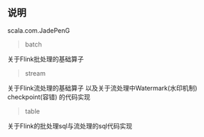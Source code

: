 ## 说明

scala.com.JadePenG

> batch

关于Flink批处理的基础算子

> stream

关于Flink流处理的基础算子
以及关于流处理中Watermark(水印机制) checkpoint(容错)  的代码实现

> table

关于Flink的批处理sql与流处理的sql代码实现

